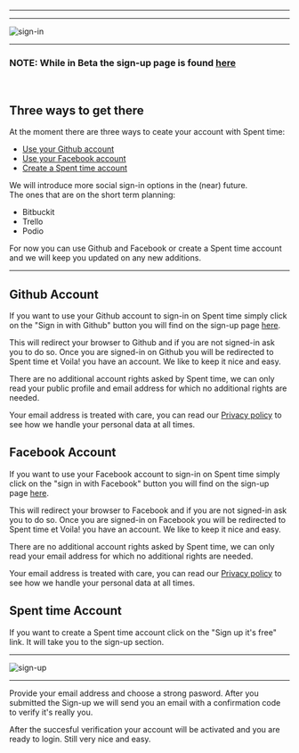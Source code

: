 ---
***

![sign-in](https://spent-time.com/images/docs/login.png "Signup Page")


***

### NOTE: While in Beta the sign-up page is found <a href="https://beta.spent-time.com" target="_blank">here</a>

<br>


## Three ways to get there


At the moment there are three ways to ceate your account with Spent time:

 * [Use your Github account](#github)
 * [Use your Facebook account](#facebook)
 * [Create a Spent time account](#account)
 
We will introduce more social sign-in options in the (near) future.<br>
The ones that are on the short term planning: 

 * Bitbuckit
 * Trello  
 * Podio

For now you can use Github and Facebook or create a Spent time account and we will keep you updated on any new additions.  

*** 
 
## <a name="github"></a> Github Account 

If you want to use your Github account to sign-in on Spent time simply click on the "Sign in with Github" button you will find on the sign-up page <a href="https://beta.spent-time.com" target="_blank">here</a>.

This will redirect your browser to Github and if you are not signed-in ask you to do so. Once you are signed-in on Github you will be redirected to Spent time et Voila! you have an account. We like to keep it nice and easy.

There are no additional account rights asked by Spent time, we can only read your public profile and email address for which no additional rights are needed.

Your email address is treated with care, you can read our <a href="https://spent-time.com/privacy.html" target="_blank">Privacy policy</a> to see how we handle your personal data at all times.


## <a name="facebook"></a> Facebook Account 

If you want to use your Facebook account to sign-in on Spent time simply click on the "sign in with Facebook" button you will find on the sign-up page <a href="https://beta.spent-time.com" target="_blank">here</a>.

This will redirect your browser to Facebook and if you are not signed-in ask you to do so. Once you are signed-in on Facebook you will be redirected to Spent time et Voila! you have an account. We like to keep it nice and easy.

There are no additional account rights asked by Spent time, we can only read your email address for which no additional rights are needed.

Your email address is treated with care, you can read our <a href="https://spent-time.com/privacy.html" target="_blank">Privacy policy</a> to see how we handle your personal data at all times.

## <a name="account"></a> Spent time Account

If you want to create a Spent time account click on the "Sign up it's free" link. It will take you to the sign-up section. 

***

![sign-up](https://spent-time.com/images/docs/signup.png)

***

Provide your email address and choose a strong pasword. After you submitted the Sign-up we will send you an email with a confirmation code to verify it's really you.

After the succesful verification your account will be activated and you are ready to login. Still very nice and easy.